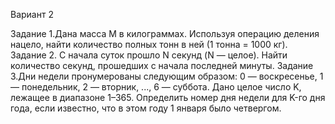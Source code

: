 Вариант 2

Задание 1.Дана масса M в килограммах. Используя операцию деления нацело,
найти количество полных тонн в ней (1 тонна = 1000 кг).
Задание 2. С начала суток прошло N секунд (N — целое). Найти количество
секунд, прошедших с начала последней минуты.
Задание 3.Дни недели пронумерованы следующим образом: 0 — воскресенье, 1
— понедельник, 2 — вторник, ..., 6 — суббота. Дано целое число K, лежащее в
диапазоне 1–365. Определить номер дня недели для K-го дня года, если известно, что
в этом году 1 января было четвергом.
